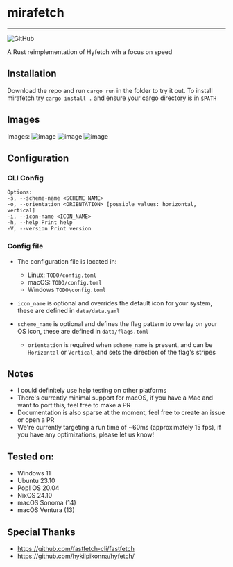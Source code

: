 # mirafetch

---

![GitHub](https://img.shields.io/github/license/argentumcation/mirafetch?color=blue)

<!--![GitHub release (with filter)](https://img.shields.io/github/v/release/argentumcation/mirafetch)
![docs.rs](https://img.shields.io/docsrs/mirafetch)
![Crates.io](https://img.shields.io/crates/d/mirafetch)
![Repology - Repositories](https://img.shields.io/repology/repositories/mirafetch)-->

A Rust reimplementation of Hyfetch wih a focus on speed

## Installation

Download the repo and run `cargo run` in the folder to try it out. To install mirafetch try `cargo install .` and ensure your cargo directory is in `$PATH`

## Images
Images:
![image](https://github.com/user-attachments/assets/8c2ce3cd-4870-4441-94e3-9d2469f0dcd7)
![image](https://github.com/user-attachments/assets/9674b066-f736-408c-af2d-6a62fa2db89b)
![image](https://github.com/user-attachments/assets/f2c5abb6-0f93-4782-836b-9f88e9385a4e)


## Configuration

### CLI Config

```
Options:
-s, --scheme-name <SCHEME_NAME>
-o, --orientation <ORIENTATION> [possible values: horizontal, vertical]
-i, --icon-name <ICON_NAME>
-h, --help Print help
-V, --version Print version
```

### Config file

- The configuration file is located in:

  - Linux: `TODO/config.toml`
  - macOS: `TODO/config.toml`
  - Windows `TODO\config.toml`

- `icon_name` is optional and overrides the default icon for your system, these are defined in `data/data.yaml`
- `scheme_name` is optional and defines the flag pattern to overlay on your OS icon, these are defined in `data/flags.toml`
  - `orientation` is required when `scheme_name` is present, and can be `Horizontal` or `Vertical`, and sets the direction of the flag's stripes

## Notes

- I could definitely use help testing on other platforms
- There's currently minimal support for macOS, if you have a Mac and want to port this, feel free to make a PR
- Documentation is also sparse at the moment, feel free to create an issue or open a PR
- We're currently targeting a run time of ~60ms (approximately 15 fps), if you have any optimizations, please let us know!

## Tested on:

- Windows 11
- Ubuntu 23.10
- Pop! OS 20.04
- NixOS 24.10
- macOS Sonoma (14)
- macOS Ventura (13)

## Special Thanks

- https://github.com/fastfetch-cli/fastfetch
- https://github.com/hykilpikonna/hyfetch/
